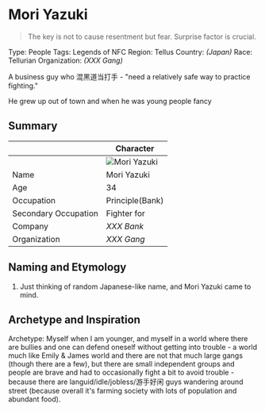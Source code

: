 # Mori Yazuki

> The key is not to cause resentment but fear. Surprise factor is crucial.

Type: People
Tags: Legends of NFC
Region: Tellus
Country: _(Japan)_
Race: Tellurian
Organization: _(XXX Gang)_

A business guy who 混黑道当打手 - "need a relatively safe way to practice fighting."

He grew up out of town and when he was young people fancy 

## Summary

||Character|
|-|-|
||![Mori Yazuki](https://cdn.discordapp.com/attachments/1020909675367120907/1197605235196182539/allanwindmill_A_short_haired_energetic_looking_sharp-looking_ja_094f852c-252a-4119-aca6-6faa9fc8d38d.png?ex=65bbdfca&is=65a96aca&hm=eea162061d579f99d59567b4ee4874a26cc9a00aa5ac5f2c0a1fc5c36b99b5c9&)|
|Name|Mori Yazuki|
|Age|34|
|Occupation|Principle(Bank)|
|Secondary Occupation|Fighter for |
|Company|_XXX Bank_|
|Organization|_XXX Gang_|

## Naming and Etymology

1. Just thinking of random Japanese-like name, and Mori Yazuki came to mind.

## Archetype and Inspiration

Archetype: Myself when I am younger, and myself in a world where there are bullies and one can defend oneself without getting into trouble - a world much like Emily & James world and there are not that much large gangs (though there are a few), but there are small independent groups and people are brave and had to occasionally fight a bit to avoid trouble - because there are languid/idle/jobless/游手好闲 guys wandering around street (because overall it's farming society with lots of population and abundant food).